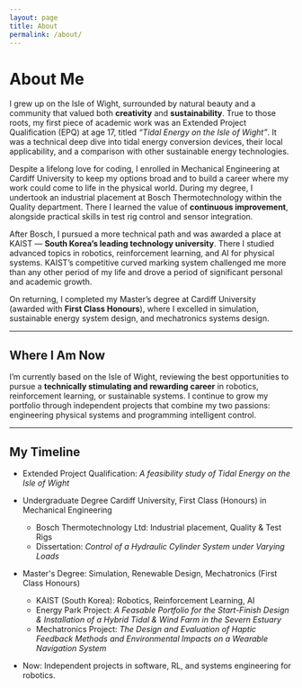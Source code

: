 ```yaml
---
layout: page
title: About
permalink: /about/
---
```


# About Me

I grew up on the Isle of Wight, surrounded by natural beauty and a community that valued both **creativity** and **sustainability**. True to those roots, my first piece of academic work was an Extended Project Qualification (EPQ) at age 17, titled *“Tidal Energy on the Isle of Wight”*. It was a technical deep dive into tidal energy conversion devices, their local applicability, and a comparison with other sustainable energy technologies.

Despite a lifelong love for coding, I enrolled in Mechanical Engineering at Cardiff University to keep my options broad and to build a career where my work could come to life in the physical world. During my degree, I undertook an industrial placement at Bosch Thermotechnology within the Quality department. There I learned the value of **continuous improvement**, alongside practical skills in test rig control and sensor integration.

After Bosch, I pursued a more technical path and was awarded a place at KAIST — **South Korea’s leading technology university**. There I studied advanced topics in robotics, reinforcement learning, and AI for physical systems. KAIST’s competitive curved marking system challenged me more than any other period of my life and drove a period of significant personal and academic growth.

On returning, I completed my Master’s degree at Cardiff University (awarded with **First Class Honours**), where I excelled in simulation, sustainable energy system design, and mechatronics systems design.  

---

## Where I Am Now

I’m currently based on the Isle of Wight, reviewing the best opportunities to pursue a **technically stimulating and rewarding career** in robotics, reinforcement learning, or sustainable systems. I continue to grow my portfolio through independent projects that combine my two passions: engineering physical systems and programming intelligent control.

---

## My Timeline

- Extended Project Qualification: *A feasibility study of Tidal Energy on the Isle of Wight*

- Undergraduate Degree Cardiff University, First Class (Honours) in Mechanical Engineering
	- Bosch Thermotechnology Ltd: Industrial placement, Quality & Test Rigs
	- Dissertation: *Control of a Hydraulic Cylinder System under Varying Loads*



- Master's Degree: Simulation, Renewable Design, Mechatronics (First Class Honours)
	- KAIST (South Korea): Robotics, Reinforcement Learning, AI
	- Energy Park Project: *A Feasable Portfolio for the Start-Finish Design & Installation of a Hybrid Tidal & Wind Farm in the Severn Estuary*
	- Mechatronics Project: *The Design and Evaluation of Haptic Feedback Methods and Environmental Impacts on a Wearable Navigation System*



- Now: Independent projects in software, RL, and systems engineering for robotics.
